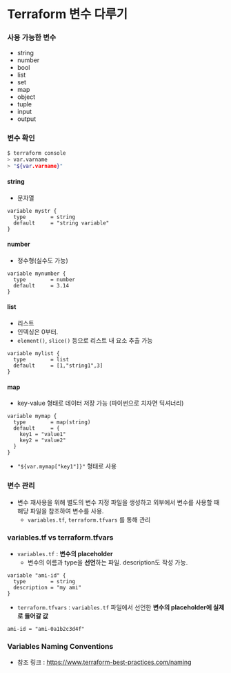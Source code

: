 Terraform 변수 다루기
=====================
### 사용 가능한 변수
* string
* number
* bool
* list
* set
* map
* object
* tuple
* input
* output

### 변수 확인
```bash
$ terraform console
> var.varname
> "${var.varname}" 
```

#### string
* 문자열
```
variable mystr {
  type        = string
  default     = "string variable"
}
```

#### number
* 정수형(실수도 가능)
```
variable mynumber {
  type        = number
  default     = 3.14
}
```

#### list
* 리스트
* 인덱싱은 0부터.
* `element()`, `slice()` 등으로 리스트 내 요소 추출 가능
```
variable mylist {
  type        = list
  default     = [1,"string1",3]
}
```

#### map
* key-value 형태로 데이터 저장 가능 (파이썬으로 치자면 딕셔너리)
```
variable mymap {
  type        = map(string)
  default     = {
    key1 = "value1"
    key2 = "value2"
  }
}
```
* `"${var.mymap["key1"]}"` 형태로 사용


 ### 변수 관리 
 * 변수 재사용을 위해 별도의 변수 지정 파일을 생성하고 외부에서 변수를 사용할 때 해당 파일을 참조하여 변수를 사용.
    * `variables.tf`, `terraform.tfvars` 를 통해 관리

### variables.tf vs terraform.tfvars
* `variables.tf` : **변수의 placeholder**
    * 변수의 이름과 type을 **선언**하는 파일. description도 작성 가능.
```
variable "ami-id" {
  type        = string
  description = "my ami"
}
```
* `terraform.tfvars` : `variables.tf` 파일에서 선언한 **변수의 placeholder에 실제로 들어갈 값**
```
ami-id = "ami-0a1b2c3d4f"
```

### Variables Naming Conventions
* 참조 링크 : https://www.terraform-best-practices.com/naming